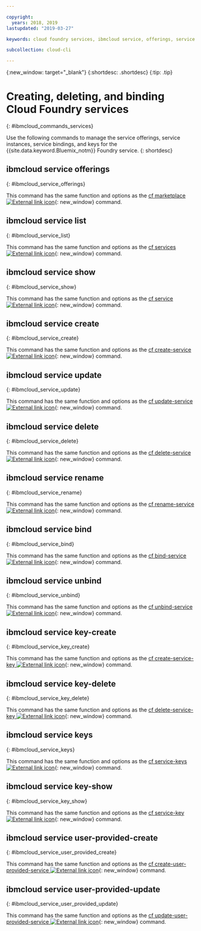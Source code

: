 ```yaml
---

copyright:
  years: 2018, 2019
lastupdated: "2019-03-27"

keywords: cloud foundry services, ibmcloud service, offerings, service list, service show, service create, service bind, service unbind, unbind service, service keys, create cloud foundry service, delete cloud foundry service

subcollection: cloud-cli

---
```


{:new_window: target="_blank"}
{:shortdesc: .shortdesc}
{:tip: .tip}

# Creating, deleting, and binding Cloud Foundry services
{: #ibmcloud_commands_services}

Use the following commands to manage the service offerings, service instances, service bindings, and keys for the {{site.data.keyword.Bluemix_notm}} Foundry service.
{: shortdesc}

## ibmcloud service offerings
{: #ibmcloud_service_offerings}

This command has the same function and options as the [cf marketplace ![External link icon](../../../icons/launch-glyph.svg)](http://cli.cloudfoundry.org/en-US/cf/marketplace.html){: new_window} command.

## ibmcloud service list
{: #ibmcloud_service_list}

This command has the same function and options as the [cf services ![External link icon](../../../icons/launch-glyph.svg)](http://cli.cloudfoundry.org/en-US/cf/services.html){: new_window} command.

## ibmcloud service show
{: #ibmcloud_service_show}

This command has the same function and options as the [cf service ![External link icon](../../../icons/launch-glyph.svg)](http://cli.cloudfoundry.org/en-US/cf/service.html){: new_window} command.

## ibmcloud service create
{: #ibmcloud_service_create}

This command has the same function and options as the [cf create-service ![External link icon](../../../icons/launch-glyph.svg)](http://cli.cloudfoundry.org/en-US/cf/create-service.html){: new_window} command.

## ibmcloud service update
{: #ibmcloud_service_update}

This command has the same function and options as the [cf update-service ![External link icon](../../../icons/launch-glyph.svg)](http://cli.cloudfoundry.org/en-US/cf/update-service.html){: new_window} command.

## ibmcloud service delete
{: #ibmcloud_service_delete}

This command has the same function and options as the [cf delete-service ![External link icon](../../../icons/launch-glyph.svg)](http://cli.cloudfoundry.org/en-US/cf/delete-service.html){: new_window} command.

## ibmcloud service rename
{: #ibmcloud_service_rename}

This command has the same function and options as the [cf rename-service ![External link icon](../../../icons/launch-glyph.svg)](http://cli.cloudfoundry.org/en-US/cf/rename-service.html){: new_window} command.

## ibmcloud service bind
{: #ibmcloud_service_bind}

This command has the same function and options as the [cf bind-service ![External link icon](../../../icons/launch-glyph.svg)](http://cli.cloudfoundry.org/en-US/cf/bind-service.html){: new_window} command.

## ibmcloud service unbind
{: #ibmcloud_service_unbind}

This command has the same function and options as the [cf unbind-service ![External link icon](../../../icons/launch-glyph.svg)](http://cli.cloudfoundry.org/en-US/cf/unbind-service.html){: new_window} command.

## ibmcloud service key-create
{: #ibmcloud_service_key_create}

This command has the same function and options as the [cf create-service-key ![External link icon](../../../icons/launch-glyph.svg)](http://cli.cloudfoundry.org/en-US/cf/create-service-key.html){: new_window} command.

## ibmcloud service key-delete
{: #ibmcloud_service_key_delete}

This command has the same function and options as the [cf delete-service-key ![External link icon](../../../icons/launch-glyph.svg)](http://cli.cloudfoundry.org/en-US/cf/delete-service-key.html){: new_window} command.

## ibmcloud service keys
{: #ibmcloud_service_keys}

This command has the same function and options as the [cf service-keys ![External link icon](../../../icons/launch-glyph.svg)](http://cli.cloudfoundry.org/en-US/cf/service-keys.html){: new_window} command.

## ibmcloud service key-show
{: #ibmcloud_service_key_show}

This command has the same function and options as the [cf service-key ![External link icon](../../../icons/launch-glyph.svg)](http://cli.cloudfoundry.org/en-US/cf/service-key.html){: new_window} command.

## ibmcloud service user-provided-create
{: #ibmcloud_service_user_provided_create}

This command has the same function and options as the [cf create-user-provided-service ![External link icon](../../../icons/launch-glyph.svg)](http://cli.cloudfoundry.org/en-US/cf/create-user-provided-service.html){: new_window} command.

## ibmcloud service user-provided-update
{: #ibmcloud_service_user_provided_update}

This command has the same function and options as the [cf update-user-provided-service ![External link icon](../../../icons/launch-glyph.svg)](http://cli.cloudfoundry.org/en-US/cf/update-user-provided-service.html){: new_window} command.
